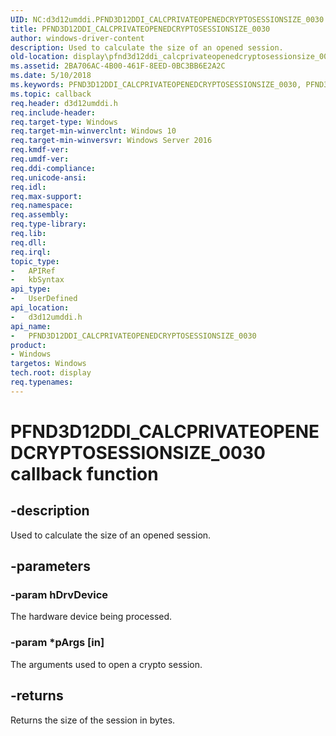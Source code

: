 ```yaml
---
UID: NC:d3d12umddi.PFND3D12DDI_CALCPRIVATEOPENEDCRYPTOSESSIONSIZE_0030
title: PFND3D12DDI_CALCPRIVATEOPENEDCRYPTOSESSIONSIZE_0030
author: windows-driver-content
description: Used to calculate the size of an opened session.
old-location: display\pfnd3d12ddi_calcprivateopenedcryptosessionsize_0030.htm
ms.assetid: 2BA706AC-4B00-461F-8EED-0BC3BB6E2A2C
ms.date: 5/10/2018
ms.keywords: PFND3D12DDI_CALCPRIVATEOPENEDCRYPTOSESSIONSIZE_0030, PFND3D12DDI_CALCPRIVATEOPENEDCRYPTOSESSIONSIZE_0030 entry, PFND3D12DDI_CALCPRIVATEOPENEDCRYPTOSESSIONSIZE_0030 entry point [Display Devices], d3d12umddi/PFND3D12DDI_CALCPRIVATEOPENEDCRYPTOSESSIONSIZE_0030, display.pfnd3d12ddi_calcprivateopenedcryptosessionsize_0030
ms.topic: callback
req.header: d3d12umddi.h
req.include-header: 
req.target-type: Windows
req.target-min-winverclnt: Windows 10
req.target-min-winversvr: Windows Server 2016
req.kmdf-ver: 
req.umdf-ver: 
req.ddi-compliance: 
req.unicode-ansi: 
req.idl: 
req.max-support: 
req.namespace: 
req.assembly: 
req.type-library: 
req.lib: 
req.dll: 
req.irql: 
topic_type:
-	APIRef
-	kbSyntax
api_type:
-	UserDefined
api_location:
-	d3d12umddi.h
api_name:
-	PFND3D12DDI_CALCPRIVATEOPENEDCRYPTOSESSIONSIZE_0030
product:
- Windows
targetos: Windows
tech.root: display
req.typenames: 
---
```


# PFND3D12DDI_CALCPRIVATEOPENEDCRYPTOSESSIONSIZE_0030 callback function


## -description


Used to calculate the size of an opened session.


## -parameters




### -param hDrvDevice

The hardware device being processed.


### -param *pArgs [in]

The arguments used to open a crypto session.


## -returns



Returns the size of the session in bytes.



